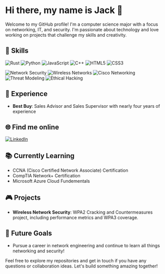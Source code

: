 # Hi there, my name is Jack 👋

Welcome to my GitHub profile! I'm a computer science major with a focus on networking, IT, and security. I'm passionate about technology and love working on projects that challenge my skills and creativity.

## 🔧 Skills
![Rust](https://img.shields.io/badge/Rust-000000?style=for-the-badge&logo=rust&logoColor=white)
![Python](https://img.shields.io/badge/Python-3776AB?style=for-the-badge&logo=python&logoColor=white)
![JavaScript](https://img.shields.io/badge/JavaScript-F7DF1E?style=for-the-badge&logo=javascript&logoColor=black)
![C++](https://img.shields.io/badge/C++-00599C?style=for-the-badge&logo=cplusplus&logoColor=white)
![HTML5](https://img.shields.io/badge/HTML5-E34F26?style=for-the-badge&logo=html5&logoColor=white)
![CSS3](https://img.shields.io/badge/CSS3-1572B6?style=for-the-badge&logo=css3&logoColor=white)

![Network Security](https://img.shields.io/badge/Network_Security-6A1B9A?style=for-the-badge&logo=security&logoColor=white)
![Wireless Networks](https://img.shields.io/badge/Wireless_Networks-007ACC?style=for-the-badge&logo=wifi&logoColor=white)
![Cisco Networking](https://img.shields.io/badge/Cisco_Networking-1BA0D7?style=for-the-badge&logo=cisco&logoColor=white)
![Threat Modeling](https://img.shields.io/badge/Threat_Modeling-FF6F00?style=for-the-badge&logo=shield&logoColor=white)
![Ethical Hacking](https://img.shields.io/badge/Ethical_Hacking-000000?style=for-the-badge&logo=hackthebox&logoColor=white)

## 💼 Experience
- **Best Buy**: Sales Advisor and Sales Supervisor with nearly four years of experience

## 🌐 Find me online
[![LinkedIn](https://img.shields.io/badge/LinkedIn-0A66C2?style=for-the-badge&logo=linkedin&logoColor=white)](https://www.linkedin.com/in/jack-jeep-853690213)

## 📚 Currently Learning
- CCNA (Cisco Certified Network Associate) Certification
- CompTIA Network+ Certification
- Microsoft Azure Cloud Fundementals

## 🎮 Projects
- **Wireless Network Security**: WPA2 Cracking and Countermeasures project, including performance metrics and WPA3 coverage.

## 🚀 Future Goals
- Pursue a career in network engineering and continue to learn all things networking and security!

Feel free to explore my repositories and get in touch if you have any questions or collaboration ideas. Let's build something amazing together!

